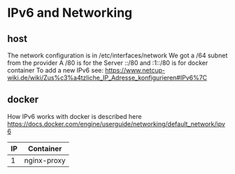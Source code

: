 # IPv6 and Networking

## host
The network configuration is in /etc/interfaces/network
We got a /64 subnet from the provider
A /80 is for the Server ::/80 and :1::/80 is for docker container
To add a new IPv6 see: https://www.netcup-wiki.de/wiki/Zus%c3%a4tzliche_IP_Adresse_konfigurieren#IPv6%7C

## docker
How IPv6 works with docker is described here https://docs.docker.com/engine/userguide/networking/default_network/ipv6

| IP | Container |
|----|------|
| 1 | nginx-proxy |
